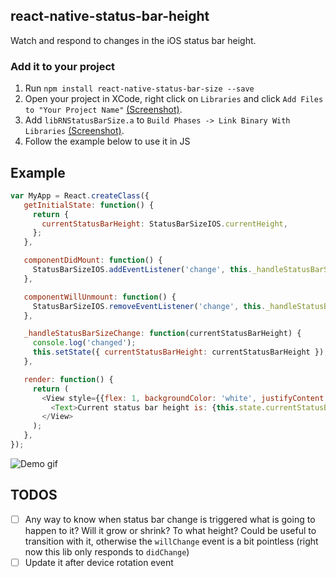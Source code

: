 ## react-native-status-bar-height

Watch and respond to changes in the iOS status bar height.

### Add it to your project

1. Run `npm install react-native-status-bar-size --save`
2. Open your project in XCode, right click on `Libraries` and click `Add
   Files to "Your Project Name"` [(Screenshot)](http://url.brentvatne.ca/g9Wp).
3. Add `libRNStatusBarSize.a` to `Build Phases -> Link Binary With Libraries`
   [(Screenshot)](http://url.brentvatne.ca/g9Wp).
4. Follow the example below to use it in JS

## Example

```javascript
var MyApp = React.createClass({
   getInitialState: function() {
     return {
       currentStatusBarHeight: StatusBarSizeIOS.currentHeight,
     };
   },

   componentDidMount: function() {
     StatusBarSizeIOS.addEventListener('change', this._handleStatusBarSizeChange);
   },

   componentWillUnmount: function() {
     StatusBarSizeIOS.removeEventListener('change', this._handleStatusBarSizeChange);
   },

   _handleStatusBarSizeChange: function(currentStatusBarHeight) {
     console.log('changed');
     this.setState({ currentStatusBarHeight: currentStatusBarHeight });
   },

   render: function() {
     return (
       <View style={{flex: 1, backgroundColor: 'white', justifyContent: 'center', alignItems: 'center'}}>
         <Text>Current status bar height is: {this.state.currentStatusBarHeight}</Text>
       </View>
     );
   },
});
```

![Demo gif](https://github.com/brentvatne/react-native-status-bar-size/blob/master/demo.gif)

## TODOS

- [ ] Any way to know when status bar change is triggered what is going
  to happen to it? Will it grow or shrink? To what height? Could be useful to transition with it,
  otherwise the `willChange` event is a bit pointless (right now this
  lib only responds to `didChange`)
- [ ] Update it after device rotation event
